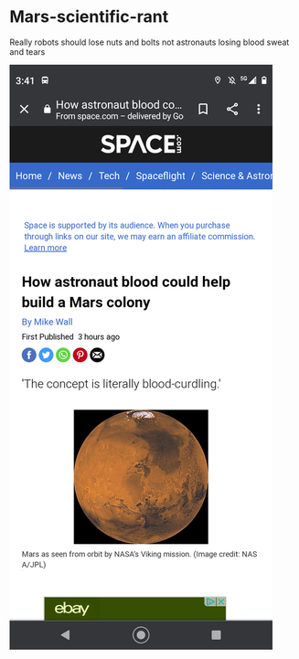 # Mars-scientific-rant
Really robots should lose nuts and bolts not astronauts losing blood sweat and tears

![s1](https://raw.githubusercontent.com/c4pt000/Mars-scientific-rant/main/Screenshot_20210914-154127-260.png)
